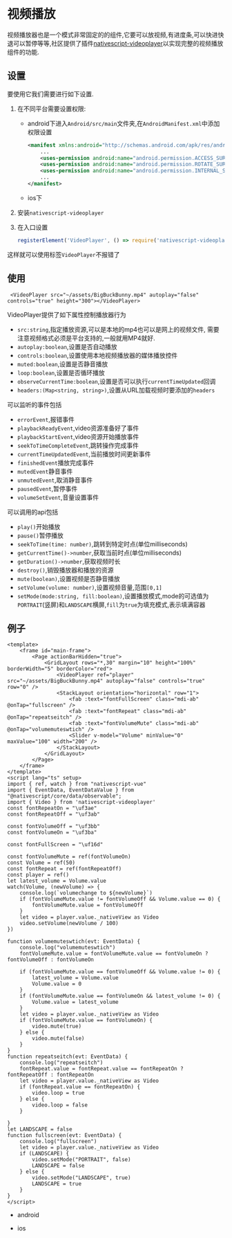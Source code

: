 # 视频播放

视频播放器也是一个模式非常固定的的组件,它要可以放视频,有进度条,可以快进快退可以暂停等等,社区提供了插件[nativescript-videoplayer](https://github.com/nstudio/nativescript-videoplayer)以实现完整的视频播放组件的功能.

## 设置

要使用它我们需要进行如下设置.

1. 在不同平台需要设置权限:
    + android下进入`Android/src/main`文件夹,在`AndroidManifest.xml`中添加权限设置

        ```xml
        <manifest xmlns:android="http://schemas.android.com/apk/res/android" package="__PACKAGE__">
            ...
            <uses-permission android:name="android.permission.ACCESS_SURFACE_FLINGER"/>
            <uses-permission android:name="android.permission.ROTATE_SURFACE_FLINGER"/>
            <uses-permission android:name="android.permission.INTERNAL_SYSTEM_WINDOW"/>
            ...
        </manifest>
        ```

    + ios下

2. 安装`nativescript-videoplayer`
3. 在入口设置

    ```ts
    registerElement('VideoPlayer', () => require('nativescript-videoplayer').Video)
    ```

这样就可以使用标签`VideoPlayer`不报错了

## 使用

```vue
 <VideoPlayer src="~/assets/BigBuckBunny.mp4" autoplay="false" controls="true" height="300"></VideoPlayer>
```

VideoPlayer提供了如下属性控制播放器行为

+ `src:string`,指定播放资源,可以是本地的mp4也可以是网上的视频文件, 需要注意视频格式必须是平台支持的,一般就用MP4就好.
+ `autoplay:boolean`,设置是否自动播放
+ `controls:boolean`,设置使用本地视频播放器的媒体播放控件
+ `muted:boolean`,设置是否静音播放
+ `loop:boolean`,设置是否循环播放
+ `observeCurrentTime:boolean`,设置是否可以执行`currentTimeUpdated`回调
+ `headers:(Map<string, string>)`,设置从URL加载视频时要添加的`headers`

可以监听的事件包括

+ `errorEvent`,报错事件
+ `playbackReadyEvent`,video资源准备好了事件
+ `playbackStartEvent`,video资源开始播放事件
+ `seekToTimeCompleteEvent`,跳转操作完成事件
+ `currentTimeUpdatedEvent`,当前播放时间更新事件
+ `finishedEvent`播放完成事件
+ `mutedEvent`静音事件
+ `unmutedEvent`,取消静音事件
+ `pausedEvent`,暂停事件
+ `volumeSetEvent`,音量设置事件

可以调用的api包括

+ `play()`开始播放
+ `pause()`暂停播放
+ `seekToTime(time: number)`,跳转到特定时点(单位milliseconds)
+ `getCurrentTime()->number`,获取当前时点(单位milliseconds)
+ `getDuration()->number`,获取视频时长
+ `destroy()`,销毁播放器和播放的资源
+ `mute(boolean)`,设置视频是否静音播放
+ `setVolume(volume: number)`,设置视频音量,范围`[0,1]`
+ `setMode(mode:string, fill:boolean)`,设置播放模式,mode的可选值为`PORTRAIT`(竖屏)和`LANDSCAPE`横屏,`fill`为`true`为填充模式,表示填满容器

## 例子

```vue
<template>
    <frame id="main-frame">
        <Page actionBarHidden="true">
            <GridLayout rows="*,30" margin="10" height="100%" borderWidth="5" borderColor="red">
                <VideoPlayer ref="player" src="~/assets/BigBuckBunny.mp4" autoplay="false" controls="true" row="0" />
                <StackLayout orientation="horizontal" row="1">
                    <fab :text="fontFullScreen" class="mdi-ab" @onTap="fullscreen" />
                    <fab :text="fontRepeat" class="mdi-ab" @onTap="repeatseitch" />
                    <fab :text="fontVolumeMute" class="mdi-ab" @onTap="volumemuteswtich" />
                    <Slider v-model="Volume" minValue="0" maxValue="100" width="200" />
                </StackLayout>
            </GridLayout>
        </Page>
    </frame>
</template>
<script lang="ts" setup>
import { ref, watch } from "nativescript-vue"
import { EventData, EventDataValue } from "@nativescript/core/data/observable";
import { Video } from 'nativescript-videoplayer'
const fontRepeatOn = "\uf3ae"
const fontRepeatOff = "\uf3ab"

const fontVolumeOff = "\uf3bb"
const fontVolumeOn = "\uf3ba"

const fontFullScreen = "\uf16d"

const fontVolumeMute = ref(fontVolumeOn)
const Volume = ref(50)
const fontRepeat = ref(fontRepeatOff)
const player = ref()
let latest_volume = Volume.value
watch(Volume, (newVolume) => {
    console.log(`volumechange to ${newVolume}`)
    if (fontVolumeMute.value != fontVolumeOff && Volume.value == 0) {
        fontVolumeMute.value = fontVolumeOff
    }
    let video = player.value._nativeView as Video
    video.setVolume(newVolume / 100)
})

function volumemuteswtich(evt: EventData) {
    console.log("volumemuteswtich")
    fontVolumeMute.value = fontVolumeMute.value == fontVolumeOn ? fontVolumeOff : fontVolumeOn

    if (fontVolumeMute.value == fontVolumeOff && Volume.value != 0) {
        latest_volume = Volume.value
        Volume.value = 0
    }
    if (fontVolumeMute.value == fontVolumeOn && latest_volume != 0) {
        Volume.value = latest_volume
    }
    let video = player.value._nativeView as Video
    if (fontVolumeMute.value == fontVolumeOn) {
        video.mute(true)
    } else {
        video.mute(false)
    }
}
function repeatseitch(evt: EventData) {
    console.log("repeatseitch")
    fontRepeat.value = fontRepeat.value == fontRepeatOn ? fontRepeatOff : fontRepeatOn
    let video = player.value._nativeView as Video
    if (fontRepeat.value == fontRepeatOn) {
        video.loop = true
    } else {
        video.loop = false
    }

}
let LANDSCAPE = false
function fullscreen(evt: EventData) {
    console.log("fullscreen")
    let video = player.value._nativeView as Video
    if (LANDSCAPE) {
        video.setMode("PORTRAIT", false)
        LANDSCAPE = false
    } else {
        video.setMode("LANDSCAPE", true)
        LANDSCAPE = true
    }
}
</script>
```

+ android

+ ios